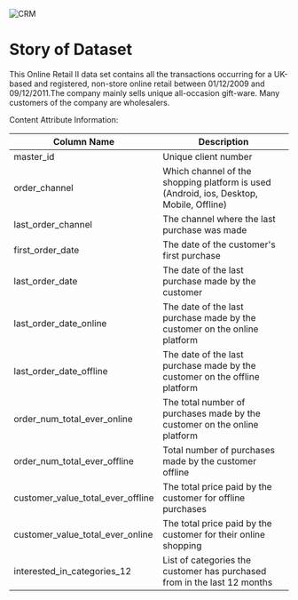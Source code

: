 ![CRM](https://user-images.githubusercontent.com/122373044/225986650-c81e1e32-ef2c-4d30-a18f-59bf96fd3a92.png)


# Story of Dataset

This Online Retail II data set contains all the transactions occurring for a UK-based and registered,
non-store online retail between 01/12/2009 and 09/12/2011.The company mainly sells unique all-occasion gift-ware.
Many customers of the company are wholesalers.

Content
Attribute Information:

| Column Name                          | Description                                                                                     |
|--------------------------------------|-------------------------------------------------------------------------------------------------|
| master_id                            | Unique client number                                                                             |
| order_channel                        | Which channel of the shopping platform is used (Android, ios, Desktop, Mobile, Offline)         |
| last_order_channel                   | The channel where the last purchase was made                                                   |
| first_order_date                     | The date of the customer's first purchase                                                       |
| last_order_date                      | The date of the last purchase made by the customer                                               |
| last_order_date_online               | The date of the last purchase made by the customer on the online platform                       |
| last_order_date_offline              | The date of the last purchase made by the customer on the offline platform                      |
| order_num_total_ever_online          | The total number of purchases made by the customer on the online platform                      |
| order_num_total_ever_offline         | Total number of purchases made by the customer offline                                          |
| customer_value_total_ever_offline    | The total price paid by the customer for offline purchases                                      |
| customer_value_total_ever_online     | The total price paid by the customer for their online shopping                                  |
| interested_in_categories_12          | List of categories the customer has purchased from in the last 12 months                        |
